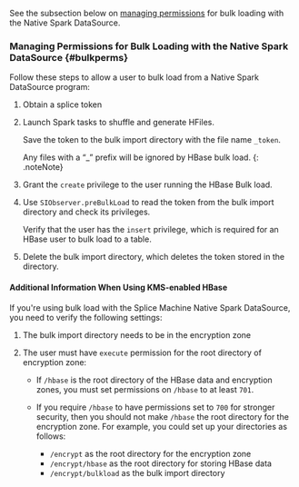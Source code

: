 
See the subsection below on [managing permissions](#bulkperms) for bulk loading with the Native Spark DataSource.

### Managing Permissions for Bulk Loading with the Native Spark DataSource  {#bulkperms}

Follow these steps to allow a user to bulk load from a Native Spark DataSource program:

1. Obtain a splice token
2. Launch Spark tasks to shuffle and generate HFiles.

   Save the token to the bulk import directory with the file name `_token`.

   Any files with a “_” prefix will be ignored by HBase bulk load.
   {: .noteNote}

3. Grant the `create` privilege to the user running the HBase Bulk load.

4. Use `SIObserver.preBulkLoad` to read the token from the bulk import directory and check its privileges.

   Verify that the user has the `insert` privilege, which is required for an HBase user to bulk load to a table.

5. Delete the bulk import directory, which deletes the token stored in the directory.

#### Additional Information When Using KMS-enabled HBase

If you're using bulk load with the Splice Machine Native Spark DataSource, you need to verify the following settings:

1. The bulk import directory needs to be in the encryption zone
2. The user must have `execute` permission for the root directory of encryption zone:

   * If `/hbase` is the root directory of the HBase data and encryption zones, you must set permissions on `/hbase` to at least `701`.

   * If you require `/hbase` to have permissions set to `700` for stronger security, then you should not make `/hbase` the root directory for the encryption zone. For example, you could set up your directories as follows:

     <ul class="bullet">
         <li><code>/encrypt</code> as the root directory for the encryption zone</li>
         <li><code>/encrypt/hbase</code> as the root directory for storing HBase data</li>
         <li><code>/encrypt/bulkload</code> as the bulk import directory</li>
     </ul>
